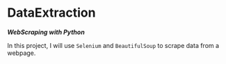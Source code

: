 # DataExtraction
***WebScraping with Python***

In this project, I will use `Selenium` and `BeautifulSoup` to scrape data from a webpage.
